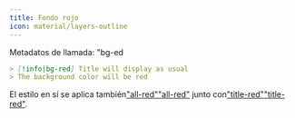```yaml
---
title: Fondo rojo
icon: material/layers-outline
---
```


Metadatos de llamada: "bg-ed

```md
> [!info|bg-red] Title will display as usual
> The background color will be red
```

El estilo en sí se aplica también["all-red"](../combined-styling/page-3.md)["all-red"](../combined-styling/page-3.md)
junto con["title-red"](../title-styling/page-3.md)["title-red"](../title-styling/page-3.md).

